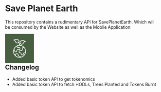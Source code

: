 # Save Planet Earth 

This repository contains a rudimentary API for SavePlanetEarth. Which will be consumed by the Website as well as the Mobile Application

<img src="icon.png" align="left" height="95" width="95">  

<br/>
<br/>
<br/>
<br/>

## Changelog

- Added basic token API to get tokenomics
- Added basic token API to fetch HODLs, Trees Planted and Tokens Burnt